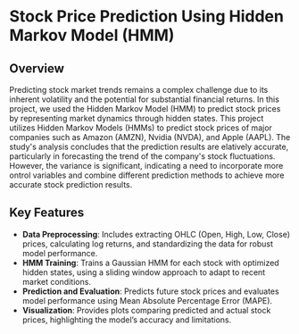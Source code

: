 # Stock Price Prediction Using Hidden Markov Model (HMM)

## Overview
Predicting stock market trends remains a complex challenge due to its inherent volatility and the potential for substantial financial returns. In this project, we used the Hidden Markov Model (HMM) to predict stock prices by representing market dynamics through hidden states. This project utilizes Hidden Markov Models (HMMs) to predict stock prices of major companies such as Amazon (AMZN), Nvidia (NVDA), and Apple (AAPL). The study's analysis concludes that the prediction results are elatively accurate, particularly in forecasting the trend of the company's stock fluctuations. However, the variance is significant, indicating a need to incorporate more ontrol variables and combine different prediction methods to achieve more accurate stock prediction results.


## Key Features

- **Data Preprocessing**: Includes extracting OHLC (Open, High, Low, Close) prices, calculating log returns, and standardizing the data for robust model performance.
- **HMM Training**: Trains a Gaussian HMM for each stock with optimized hidden states, using a sliding window approach to adapt to recent market conditions.
- **Prediction and Evaluation**: Predicts future stock prices and evaluates model performance using Mean Absolute Percentage Error (MAPE).
- **Visualization**: Provides plots comparing predicted and actual stock prices, highlighting the model’s accuracy and limitations.
